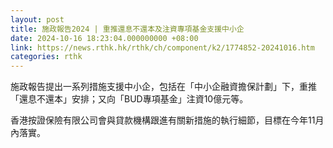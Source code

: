 ```yaml
---
layout: post
title: 施政報告2024 | 重推還息不還本及注資專項基金支援中小企
date: 2024-10-16 18:23:04.000000000 +08:00
link: https://news.rthk.hk/rthk/ch/component/k2/1774852-20241016.htm
categories: rthk
---
```


施政報告提出一系列措施支援中小企，包括在「中小企融資擔保計劃」下，重推「還息不還本」安排；又向「BUD專項基金」注資10億元等。

香港按證保險有限公司會與貸款機構跟進有關新措施的執行細節，目標在今年11月內落實。
